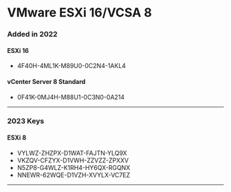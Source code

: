 # VMware ESXi 16/VCSA 8
### Added in 2022
#### ESXi 16
- 4F40H-4ML1K-M89U0-0C2N4-1AKL4
#### vCenter Server 8 Standard
- 0F41K-0MJ4H-M88U1-0C3N0-0A214 
----
### 2023 Keys
#### ESXi 8
- VYLWZ-ZHZPX-D1WAT-FAJTN-YLQ9X
- VKZQV-CFZYX-D1VWH-ZZVZZ-ZPXXV
- N5ZP8-G4WLZ-K1RH4-HY6QX-RGQNX
- NNEWR-62WQE-D1VZH-XVYLX-VC7EZ
- -----